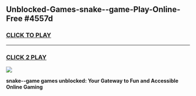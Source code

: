 
## Unblocked-Games-snake--game-Play-Online-Free #4557d
<h3>
<a href="https://us.freeplayer.one?title=snake--game&ref=10M">CLICK TO PLAY</a></h3>
<hr>

<h3>
<a href="https://us.freeplayer.one?title=snake--game&ref=10M">CLICK 2 PLAY</a>
  
</h3>

<a href="https://us.freeplayer.one?title=snake--game&ref=10M"><img src="https://clearcache.store/games.png"></a>


**snake--game games unblocked: Your Gateway to Fun and Accessible Online Gaming**
